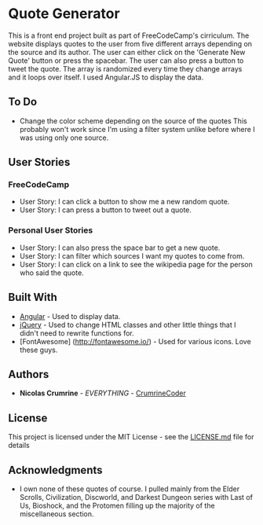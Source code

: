 # Quote Generator

This is a front end project built as part of FreeCodeCamp's cirriculum. The website displays quotes to the user from five different arrays depending on the source and its author. The user can either click on the 'Generate New Quote' button or press the spacebar. The user can also press a button to tweet the quote. The array is randomized every time they change arrays and it loops over itself. I used Angular.JS to display the data. 

## To Do 

* Change the color scheme depending on the source of the quotes
	This probably won't work since I'm using a filter system unlike before where I was using only one source.

## User Stories

### FreeCodeCamp

* User Story: I can click a button to show me a new random quote.
* User Story: I can press a button to tweet out a quote.

### Personal User Stories

* User Story: I can also press the space bar to get a new quote.
* User Story: I can filter which sources I want my quotes to come from.
* User Story: I can click on a link to see the wikipedia page for the person who said the quote. 

## Built With

* [Angular](https://angularjs.org/) - Used to display data.
* [jQuery](https://jquery.com/) - Used to change HTML classes and other little things that I didn't need to rewrite functions for. 
* [FontAwesome] (http://fontawesome.io/) - Used for various icons. Love these guys. 

##  Authors

* **Nicolas Crumrine** - *EVERYTHING* - [CrumrineCoder](https://github.com/CrumrineCoder)

## License

This project is licensed under the MIT License - see the [LICENSE.md](LICENSE.md) file for details

## Acknowledgments

* I own none of these quotes of course. I pulled mainly from the Elder Scrolls, Civilization, Discworld, and Darkest Dungeon series with Last of Us, Bioshock, and the Protomen filling up the majority of the miscellaneous section. 
